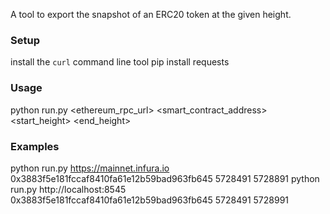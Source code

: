 A tool to export the snapshot of an ERC20 token at the given height.

### Setup
install the `curl` command line tool
pip install requests

### Usage
python run.py <ethereum_rpc_url> <smart_contract_address> <start_height> <end_height>

### Examples
python run.py https://mainnet.infura.io 0x3883f5e181fccaf8410fa61e12b59bad963fb645 5728491 5728891
python run.py http://localhost:8545 0x3883f5e181fccaf8410fa61e12b59bad963fb645 5728491 5728991
